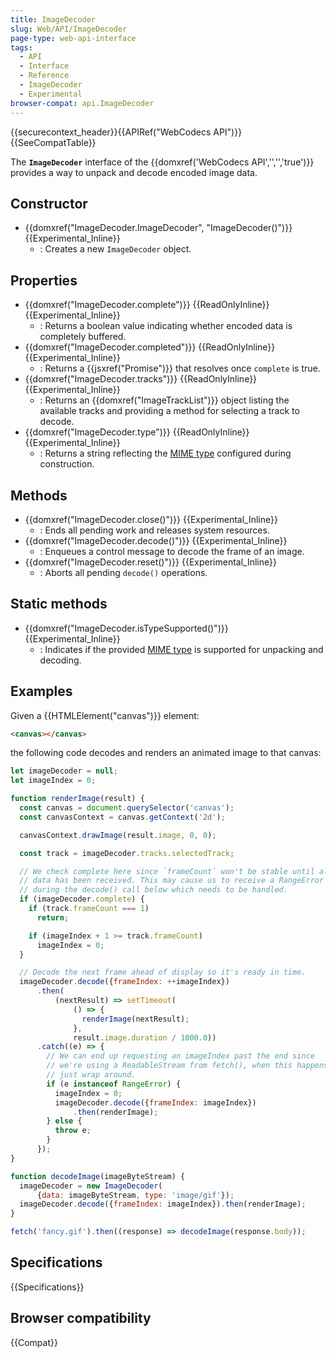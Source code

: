 ```yaml
---
title: ImageDecoder
slug: Web/API/ImageDecoder
page-type: web-api-interface
tags:
  - API
  - Interface
  - Reference
  - ImageDecoder
  - Experimental
browser-compat: api.ImageDecoder
---
```

{{securecontext_header}}{{APIRef("WebCodecs API")}}{{SeeCompatTable}}

The **`ImageDecoder`** interface of the {{domxref('WebCodecs API','','','true')}} provides a way to unpack and decode encoded image data.

## Constructor

- {{domxref("ImageDecoder.ImageDecoder", "ImageDecoder()")}} {{Experimental_Inline}}
  - : Creates a new `ImageDecoder` object.

## Properties

- {{domxref("ImageDecoder.complete")}} {{ReadOnlyInline}} {{Experimental_Inline}}
  - : Returns a boolean value indicating whether encoded data is completely buffered.
- {{domxref("ImageDecoder.completed")}} {{ReadOnlyInline}} {{Experimental_Inline}}
  - : Returns a {{jsxref("Promise")}} that resolves once `complete` is true.
- {{domxref("ImageDecoder.tracks")}} {{ReadOnlyInline}} {{Experimental_Inline}}
  - : Returns an {{domxref("ImageTrackList")}} object listing the available tracks and providing a method for selecting a track to decode.
- {{domxref("ImageDecoder.type")}} {{ReadOnlyInline}} {{Experimental_Inline}}
  - : Returns a string reflecting the [MIME type](/en-US/docs/Web/HTTP/Basics_of_HTTP/MIME_types) configured during construction.

## Methods

- {{domxref("ImageDecoder.close()")}} {{Experimental_Inline}}
  - : Ends all pending work and releases system resources.
- {{domxref("ImageDecoder.decode()")}} {{Experimental_Inline}}
  - : Enqueues a control message to decode the frame of an image.
- {{domxref("ImageDecoder.reset()")}} {{Experimental_Inline}}
  - : Aborts all pending `decode()` operations.

## Static methods

- {{domxref("ImageDecoder.isTypeSupported()")}} {{Experimental_Inline}}
  - : Indicates if the provided [MIME type](/en-US/docs/Web/HTTP/Basics_of_HTTP/MIME_types) is supported for unpacking and decoding.

## Examples

Given a {{HTMLElement("canvas")}} element:

```html
<canvas></canvas>
```

the following code decodes and renders an animated image to that canvas:

```js
let imageDecoder = null;
let imageIndex = 0;

function renderImage(result) {
  const canvas = document.querySelector('canvas');
  const canvasContext = canvas.getContext('2d');

  canvasContext.drawImage(result.image, 0, 0);

  const track = imageDecoder.tracks.selectedTrack;

  // We check complete here since `frameCount` won't be stable until all
  // data has been received. This may cause us to receive a RangeError
  // during the decode() call below which needs to be handled.
  if (imageDecoder.complete) {
    if (track.frameCount === 1)
      return;

    if (imageIndex + 1 >= track.frameCount)
      imageIndex = 0;
  }

  // Decode the next frame ahead of display so it's ready in time.
  imageDecoder.decode({frameIndex: ++imageIndex})
      .then(
          (nextResult) => setTimeout(
              () => {
                renderImage(nextResult);
              },
              result.image.duration / 1000.0))
      .catch((e) => {
        // We can end up requesting an imageIndex past the end since
        // we're using a ReadableStream from fetch(), when this happens
        // just wrap around.
        if (e instanceof RangeError) {
          imageIndex = 0;
          imageDecoder.decode({frameIndex: imageIndex})
              .then(renderImage);
        } else {
          throw e;
        }
      });
}

function decodeImage(imageByteStream) {
  imageDecoder = new ImageDecoder(
      {data: imageByteStream, type: 'image/gif'});
  imageDecoder.decode({frameIndex: imageIndex}).then(renderImage);
}

fetch('fancy.gif').then((response) => decodeImage(response.body));
```

## Specifications

{{Specifications}}

## Browser compatibility

{{Compat}}
